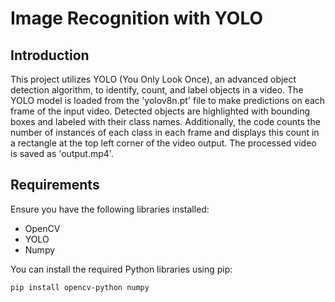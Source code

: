# Image Recognition with YOLO

## Introduction

This project utilizes YOLO (You Only Look Once), an advanced object detection algorithm, to identify, count, and label objects in a video. The YOLO model is loaded from the 'yolov8n.pt' file to make predictions on each frame of the input video. Detected objects are highlighted with bounding boxes and labeled with their class names. Additionally, the code counts the number of instances of each class in each frame and displays this count in a rectangle at the top left corner of the video output. The processed video is saved as 'output.mp4'.

## Requirements

Ensure you have the following libraries installed:

- OpenCV
- YOLO
- Numpy

You can install the required Python libraries using pip:
```bash
pip install opencv-python numpy
